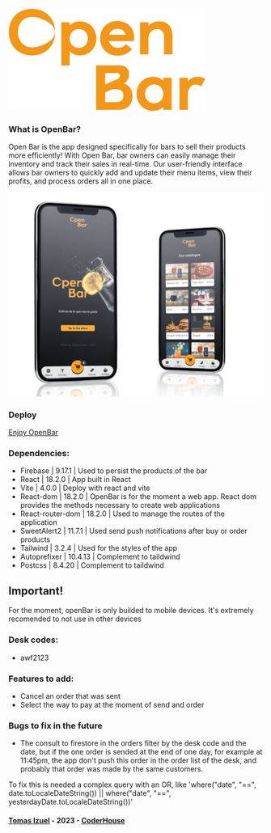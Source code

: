 ![OpenBar logo](./src/assets/media/OpenBarLogo.png)

### What is OpenBar?

Open Bar is the app designed specifically for bars to sell their products more efficiently! With Open Bar, bar owners can easily manage their inventory and track their sales in real-time. Our user-friendly interface allows bar owners to quickly add and update their menu items, view their profits, and process orders all in one place.

![open-bar presentation](./src/assets/media/MobilePresent.png)

### Deploy

[Enjoy OpenBar](https://openbartesting.netlify.app/)

### Dependencies:

- Firebase | 9.17.1 | Used to persist the products of the bar
- React | 18.2.0 | App built in React
- Vite | 4.0.0 | Deploy with react and vite
- React-dom | 18.2.0 | OpenBar is for the moment a web app. React dom provides the methods necessary to create web applications
- React-router-dom | 18.2.0 | Used to manage the routes of the application
- SweetAlert2 | 11.7.1 | Used send push notifications after buy or order products
- Tailwind | 3.2.4 | Used for the styles of the app
- Autoprefixer | 10.4.13 | Complement to taildwind
- Postcss | 8.4.20 | Complement to taildwind

## Important!

For the moment, openBar is only builded to mobile devices. It's extremely recomended to not use in other devices

### Desk codes:

- awf2123

### Features to add:

- Cancel an order that was sent
- Select the way to pay at the moment of send and order

### Bugs to fix in the future

- The consult to firestore in the orders filter by the desk code and the date, but if the one order is sended at the end of one day, for example at 11:45pm, the app don't push this order in the order list of the desk, and probably that order was made by the same customers.

To fix this is needed a complex query with an OR, like 'where("date", "==", date.toLocaleDateString()) || where("date", "==", yesterdayDate.toLocaleDateString())'

#### [Tomas Izuel](https://github.com/Tomas-Izuel) - 2023 - [CoderHouse](https://www.coderhouse.com/)
